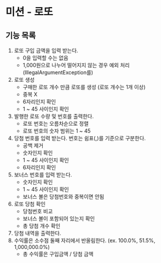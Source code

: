 # 미션 - 로또

## 기능 목록
1. 로또 구입 금액을 입력 받는다.
   - 0을 입력할 수는 없음 
   - 1,000원으로 나누어 떨어지지 않는 경우 예외 처리 (IllegalArgumentException를)
2. 로또 생성
    - 구매한 로또 개수 만큼 로또를 생성 (로또 개수는 1개 이상)
    - 중복 X
    - 6자리인지 확인
    - 1 ~ 45 사이인지 확인
3. 발행한 로또 수량 및 번호를 출력한다.
    - 로또 번호는 오름차순으로 정렬
    - 로또 번호의 숫자 범위는 1 ~ 45
4. 당첨 번호를 입력 받는다. 번호는 쉼표(,)를 기준으로 구분한다.
   - 공백 제거
   - 숫자인지 확인
   - 1 ~ 45 사이인지 확인
   - 6자리인지 확인
5. 보너스 번호를 입력 받는다.
   - 숫자인지 확인
   - 1 ~ 45 사이인지 확인
   - 보너스 볼은 당첨번호와 중복이면 안됨
6. 로또 당첨 확인
   - 당첨번호 비교
   - 보너스 볼이 포함되어 있는지 확인
   - 총 당첨 개수 확인
7. 당첨 내역을 출력한다.
8. 수익률은 소수점 둘째 자리에서 반올림한다. (ex. 100.0%, 51.5%, 1,000,000.0%)
   - 총 수익률은 구입금액 / 당첨 금액